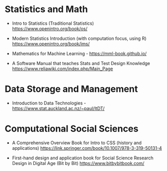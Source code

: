 # Statistics and Math


- Intro to Statistics (Traditional Statistics)
https://www.openintro.org/book/os/

- Modern Statistics Introduction (with computation focus, using R)
https://www.openintro.org/book/ims/


- Mathematics for Machine Learning - https://mml-book.github.io/ 

- A Software Manual that teaches Stats and Test Design Knowledge https://www.reliawiki.com/index.php/Main_Page 



# Data Storage and Management

- Introduction to Data Technologies  - https://www.stat.auckland.ac.nz/~paul/ItDT/ 


# Computational Social Sciences

- A Comprehensive Overview Book for Intro to CSS (history and applications) 
https://link.springer.com/book/10.1007/978-3-319-50131-4 

- First-hand  design and application book for Social Science Research Design in Digital Age (Bit by Bit)
https://www.bitbybitbook.com/ 
